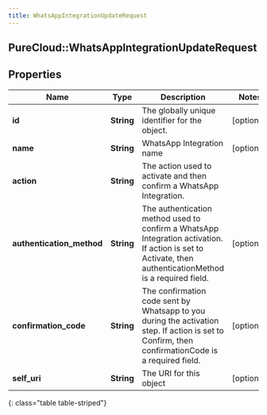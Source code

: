 ```yaml
---
title: WhatsAppIntegrationUpdateRequest
---
```

## PureCloud::WhatsAppIntegrationUpdateRequest

## Properties

|Name | Type | Description | Notes|
|------------ | ------------- | ------------- | -------------|
| **id** | **String** | The globally unique identifier for the object. | [optional] |
| **name** | **String** | WhatsApp Integration name | [optional] |
| **action** | **String** | The action used to activate and then confirm a WhatsApp Integration. | |
| **authentication_method** | **String** | The authentication method used to confirm a WhatsApp Integration activation. If action is set to Activate, then authenticationMethod is a required field.  | [optional] |
| **confirmation_code** | **String** | The confirmation code sent by Whatsapp to you during the activation step. If action is set to Confirm, then confirmationCode is a required field. | [optional] |
| **self_uri** | **String** | The URI for this object | [optional] |
{: class="table table-striped"}


